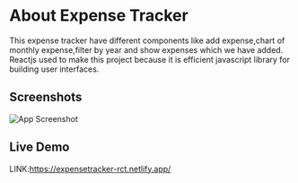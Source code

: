 
# About Expense Tracker


This expense tracker have different components like add expense,chart of monthly expense,filter by year and show expenses which we have added.
Reactjs used to make this project because it is efficient javascript library for building user interfaces.  



## Screenshots

![App Screenshot](https://github.com/RudraTrivedi14/Expense_Tracker/blob/main/screenShots/Screenshot%202022-08-30%20201015.jpg?raw=true)  



## Live Demo

LINK:https://expensetracker-rct.netlify.app/


